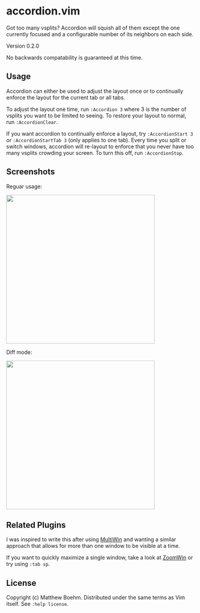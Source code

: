 accordion.vim
=============

Got too many vsplits? Accordion will squish all of them except the one
currently focused and a configurable number of its neighbors on each side.

Version 0.2.0

No backwards compatability is guaranteed at this time.


Usage
-----

Accordion can either be used to adjust the layout once or to continually
enforce the layout for the current tab or all tabs.

To adjust the layout one time, run `:Accordion 3` where 3 is the number of 
vsplits you want to be limited to seeing. To restore your layout to normal,
run `:AccordionClear`.

If you want accordion to continually enforce a layout, try `:AccordionStart 3`
or `:AccordionStartTab 3` (only applies to one tab). Every time you split or 
switch windows, accordion will re-layout to enforce that you never have too 
many vsplits crowding your screen. To turn this off, run `:AccordionStop`.


Screenshots
----------

Reguar usage:

[<img src="http://i.imgur.com/POkMUNv.gif" width="395"/>](http://i.imgur.com/POkMUNv.gif)

Diff mode:

[<img src="http://i.imgur.com/6N9haPt.gif" width="395"/>](http://i.imgur.com/6N9haPt.gif)

Related Plugins
---------------
I was inspired to write this after using [MultiWin](http://www.vim.org/scripts/script.php?script_id=1083) and wanting a similar approach that allows for more than one window to be visible at a time.

If you want to quickly maximize a single window, take a look at [ZoomWin](http://www.vim.org/scripts/script.php?script_id=508) or try using `:tab sp`.

License
-------
Copyright (c) Matthew Boehm.  Distributed under the same terms as Vim itself.
See `:help license`.
